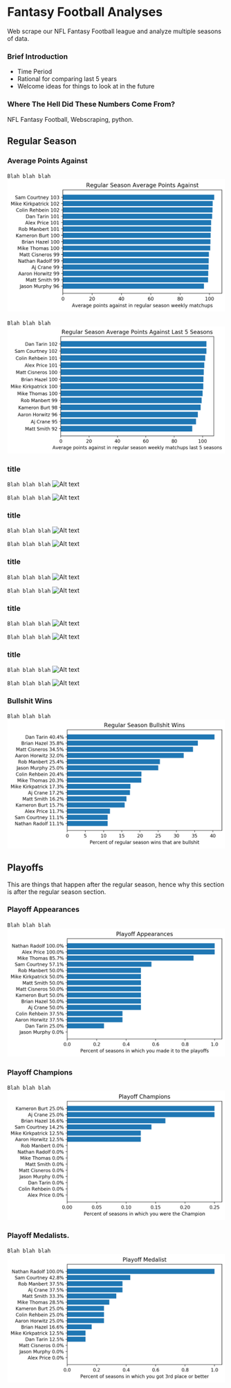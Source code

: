 # Fantasy Football Analyses
Web scrape our NFL Fantasy Football league and analyze multiple seasons of data.

### Brief Introduction
- Time Period
- Rational for comparing last 5 years
- Welcome ideas for things to look at in the future

### Where The Hell Did These Numbers Come From?
NFL Fantasy Football, Webscraping, python.



## Regular Season

### Average Points Against
`Blah blah blah`
![Alt text](./plots/reg_season_avg_points_against.png?raw=true)

`Blah blah blah`
![Alt text](./plots/reg_season_avg_points_against_last5seasons.png?raw=true)


### title
`Blah blah blah`
![Alt text](./plots/reg_season_.png?raw=true)

`Blah blah blah`
![Alt text](./plots/reg_season__last5seasons.png?raw=true)


### title
`Blah blah blah`
![Alt text](./plots/reg_season_.png?raw=true)

`Blah blah blah`
![Alt text](./plots/reg_season__last5seasons.png?raw=true)


### title
`Blah blah blah`
![Alt text](./plots/reg_season_.png?raw=true)

`Blah blah blah`
![Alt text](./plots/reg_season__last5seasons.png?raw=true)


### title
`Blah blah blah`
![Alt text](./plots/reg_season_.png?raw=true)

`Blah blah blah`
![Alt text](./plots/reg_season__last5seasons.png?raw=true)


### title
`Blah blah blah`
![Alt text](./plots/reg_season_.png?raw=true)

`Blah blah blah`
![Alt text](./plots/reg_season__last5seasons.png?raw=true)



### Bullshit Wins
`Blah blah blah`
![Alt text](./plots/reg_season_bullshit_wins.png?raw=true)


## Playoffs
This are things that happen after the regular season, hence why this section is after the regular season section.

### Playoff Appearances
`Blah blah blah`
![Alt text](./plots/playoff_appearances.png?raw=true)

### Playoff Champions
`Blah blah blah`
![Alt text](./plots/playoff_champion.png?raw=true)

### Playoff Medalists.
`Blah blah blah`
![Alt text](./plots/playoff_medalist.png?raw=true)

